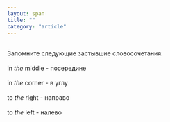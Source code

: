 ```yaml
---
layout: span
title: ""
category: "article"
---
```

<span class="rules"><br>Запомните следующие застывшие словосочетания:<br><br>in <i>the</i> middle - посередине <br><br>in <i>the</i>  corner - в углу<br><br>to <i>the</i>  right - направо<br><br>to <i>the</i>  left - налево<br></span>